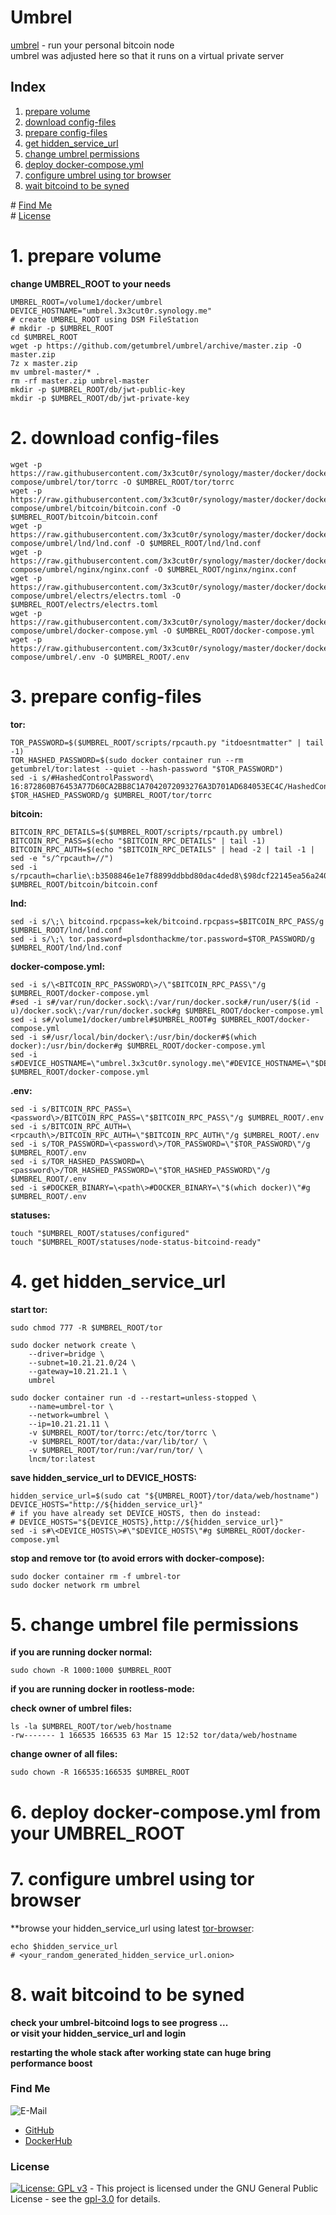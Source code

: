 # Umbrel

[umbrel](https://getumbrel.com/) - run your personal bitcoin node  
umbrel was adjusted here so that it runs on a virtual private server  

## Index

1. [prepare volume](#volume)  
2. [download config-files](#download-config-files)  
3. [prepare config-files](#prepare-config-files)  
4. [get hidden_service_url](#get-hidden_service_url)  
5. [change umbrel permissions](#change-umbrel-permissions)  
6. [deploy docker-compose.yml](#deploy-docker-compose)  
7. [configure umbrel using tor browser](#configure-umbrel)  
8. [wait bitcoind to be syned](#bitcoind-sync)  

\# [Find Me](#findme)  
\# [License](#license)  

# 1. prepare volume <a name="volume"></a>
**change UMBREL_ROOT to your needs**
```shell
UMBREL_ROOT=/volume1/docker/umbrel
DEVICE_HOSTNAME="umbrel.3x3cut0r.synology.me"
# create UMBREL_ROOT using DSM FileStation
# mkdir -p $UMBREL_ROOT
cd $UMBREL_ROOT
wget -p https://github.com/getumbrel/umbrel/archive/master.zip -O master.zip
7z x master.zip
mv umbrel-master/* .
rm -rf master.zip umbrel-master
mkdir -p $UMBREL_ROOT/db/jwt-public-key
mkdir -p $UMBREL_ROOT/db/jwt-private-key

```

# 2. download config-files <a name="download-config-files"></a>
```shell
wget -p https://raw.githubusercontent.com/3x3cut0r/synology/master/docker/docker-compose/umbrel/tor/torrc -O $UMBREL_ROOT/tor/torrc
wget -p https://raw.githubusercontent.com/3x3cut0r/synology/master/docker/docker-compose/umbrel/bitcoin/bitcoin.conf -O $UMBREL_ROOT/bitcoin/bitcoin.conf
wget -p https://raw.githubusercontent.com/3x3cut0r/synology/master/docker/docker-compose/umbrel/lnd/lnd.conf -O $UMBREL_ROOT/lnd/lnd.conf
wget -p https://raw.githubusercontent.com/3x3cut0r/synology/master/docker/docker-compose/umbrel/nginx/nginx.conf -O $UMBREL_ROOT/nginx/nginx.conf
wget -p https://raw.githubusercontent.com/3x3cut0r/synology/master/docker/docker-compose/umbrel/electrs/electrs.toml -O $UMBREL_ROOT/electrs/electrs.toml
wget -p https://raw.githubusercontent.com/3x3cut0r/synology/master/docker/docker-compose/umbrel/docker-compose.yml -O $UMBREL_ROOT/docker-compose.yml
wget -p https://raw.githubusercontent.com/3x3cut0r/synology/master/docker/docker-compose/umbrel/.env -O $UMBREL_ROOT/.env

```

# 3. prepare config-files <a name="prepare-config-files"></a>
**tor:**
```shell
TOR_PASSWORD=$($UMBREL_ROOT/scripts/rpcauth.py "itdoesntmatter" | tail -1)
TOR_HASHED_PASSWORD=$(sudo docker container run --rm getumbrel/tor:latest --quiet --hash-password "$TOR_PASSWORD")
sed -i s/#HashedControlPassword\ 16:872860B76453A77D60CA2BB8C1A7042072093276A3D701AD684053EC4C/HashedControlPassword\ $TOR_HASHED_PASSWORD/g $UMBREL_ROOT/tor/torrc

```
**bitcoin:**
```shell
BITCOIN_RPC_DETAILS=$($UMBREL_ROOT/scripts/rpcauth.py umbrel)
BITCOIN_RPC_PASS=$(echo "$BITCOIN_RPC_DETAILS" | tail -1)
BITCOIN_RPC_AUTH=$(echo "$BITCOIN_RPC_DETAILS" | head -2 | tail -1 | sed -e "s/^rpcauth=//")
sed -i s/rpcauth=charlie\:b3508846e1e7f8899ddbbd80dac4ded8\$98dcf22145ea56a240f7dcef408ad2d82a2d839aa73ebabfee13f1d48be098ed/rpcauth=$BITCOIN_RPC_AUTH/g $UMBREL_ROOT/bitcoin/bitcoin.conf

```
**lnd:**
```shell
sed -i s/\;\ bitcoind.rpcpass=kek/bitcoind.rpcpass=$BITCOIN_RPC_PASS/g $UMBREL_ROOT/lnd/lnd.conf
sed -i s/\;\ tor.password=plsdonthackme/tor.password=$TOR_PASSWORD/g $UMBREL_ROOT/lnd/lnd.conf

```
**docker-compose.yml:**
```shell
sed -i s/\<BITCOIN_RPC_PASSWORD\>/\"$BITCOIN_RPC_PASS\"/g $UMBREL_ROOT/docker-compose.yml
#sed -i s#/var/run/docker.sock\:/var/run/docker.sock#/run/user/$(id -u)/docker.sock\:/var/run/docker.sock#g $UMBREL_ROOT/docker-compose.yml
sed -i s#/volume1/docker/umbrel#$UMBREL_ROOT#g $UMBREL_ROOT/docker-compose.yml
sed -i s#/usr/local/bin/docker\:/usr/bin/docker#$(which docker):/usr/bin/docker#g $UMBREL_ROOT/docker-compose.yml
sed -i s#DEVICE_HOSTNAME=\"umbrel.3x3cut0r.synology.me\"#DEVICE_HOSTNAME=\"$DEVICE_HOSTNAME\"#g $UMBREL_ROOT/docker-compose.yml

```
**.env:**
```shell
sed -i s/BITCOIN_RPC_PASS=\<password\>/BITCOIN_RPC_PASS=\"$BITCOIN_RPC_PASS\"/g $UMBREL_ROOT/.env
sed -i s/BITCOIN_RPC_AUTH=\<rpcauth\>/BITCOIN_RPC_AUTH=\"$BITCOIN_RPC_AUTH\"/g $UMBREL_ROOT/.env
sed -i s/TOR_PASSWORD=\<password\>/TOR_PASSWORD=\"$TOR_PASSWORD\"/g $UMBREL_ROOT/.env
sed -i s/TOR_HASHED_PASSWORD=\<password\>/TOR_HASHED_PASSWORD=\"$TOR_HASHED_PASSWORD\"/g $UMBREL_ROOT/.env
sed -i s#DOCKER_BINARY=\<path\>#DOCKER_BINARY=\"$(which docker)\"#g $UMBREL_ROOT/.env

```
**statuses:**
```shell
touch "$UMBREL_ROOT/statuses/configured"
touch "$UMBREL_ROOT/statuses/node-status-bitcoind-ready"

```

# 4. get hidden_service_url <a name="get-hidden_service_url"></a>
**start tor:**  
```shell
sudo chmod 777 -R $UMBREL_ROOT/tor

sudo docker network create \
    --driver=bridge \
    --subnet=10.21.21.0/24 \
    --gateway=10.21.21.1 \
    umbrel

sudo docker container run -d --restart=unless-stopped \
    --name=umbrel-tor \
    --network=umbrel \
    --ip=10.21.21.11 \
    -v $UMBREL_ROOT/tor/torrc:/etc/tor/torrc \
    -v $UMBREL_ROOT/tor/data:/var/lib/tor/ \
    -v $UMBREL_ROOT/tor/run:/var/run/tor/ \
    lncm/tor:latest

```
**save hidden_service_url to DEVICE_HOSTS:**  
```shell
hidden_service_url=$(sudo cat "${UMBREL_ROOT}/tor/data/web/hostname")
DEVICE_HOSTS="http://${hidden_service_url}"
# if you have already set DEVICE_HOSTS, then do instead:
# DEVICE_HOSTS="${DEVICE_HOSTS},http://${hidden_service_url}"
sed -i s#\<DEVICE_HOSTS\>#\"$DEVICE_HOSTS\"#g $UMBREL_ROOT/docker-compose.yml

```
**stop and remove tor (to avoid errors with docker-compose):**  
```shell
sudo docker container rm -f umbrel-tor
sudo docker network rm umbrel

```

# 5. change umbrel file permissions <a name="change-umbrel-permissions"></a>
**if you are running docker normal:**
```shell
sudo chown -R 1000:1000 $UMBREL_ROOT

```

**if you are running docker in rootless-mode:**  

**check owner of umbrel files:**  
```shell
ls -la $UMBREL_ROOT/tor/web/hostname
-rw------- 1 166535 166535 63 Mar 15 12:52 tor/data/web/hostname
```
**change owner of all files:**  
```shell
sudo chown -R 166535:166535 $UMBREL_ROOT

```

# 6. deploy docker-compose.yml from your UMBREL_ROOT <a name="deploy-docker-compose"></a>

# 7. configure umbrel using tor browser <a name="configure-umbrel"></a>
**browse your hidden_service_url using latest [tor-browser](https://www.torproject.org/de/download/):
```shell
echo $hidden_service_url
# <your_random_generated_hidden_service_url.onion>

```

# 8. wait bitcoind to be syned <a name="bitcoind-sync"></a>
**check your umbrel-bitcoind logs to see progress ...**  
**or visit your hidden_service_url and login**  

**restarting the whole stack after working state can huge bring performance boost**  

### Find Me <a name="findme"></a>

![E-Mail](https://img.shields.io/badge/E--Mail-executor55%40gmx.de-red)
* [GitHub](https://github.com/3x3cut0r)
* [DockerHub](https://hub.docker.com/u/3x3cut0r)

### License <a name="license"></a>

[![License: GPL v3](https://img.shields.io/badge/License-GPLv3-blue.svg)](https://www.gnu.org/licenses/gpl-3.0) - This project is licensed under the GNU General Public License - see the [gpl-3.0](https://www.gnu.org/licenses/gpl-3.0.en.html) for details.
